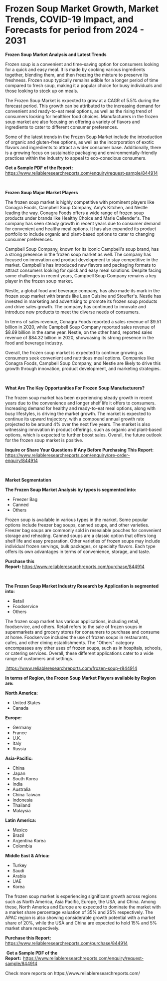 <p><h1>Frozen Soup Market Growth, Market Trends, COVID-19 Impact, and Forecasts for period from 2024 - 2031</h1></p><p><strong>Frozen Soup Market Analysis and Latest Trends</strong></p>
<p><p>Frozen soup is a convenient and time-saving option for consumers looking for a quick and easy meal. It is made by cooking various ingredients together, blending them, and then freezing the mixture to preserve its freshness. Frozen soup typically remains edible for a longer period of time compared to fresh soup, making it a popular choice for busy individuals and those looking to stock up on meals.</p><p>The Frozen Soup Market is expected to grow at a CAGR of 5.5% during the forecast period. This growth can be attributed to the increasing demand for convenient and ready-to-eat meal options, as well as the rising trend of consumers looking for healthier food choices. Manufacturers in the frozen soup market are also focusing on offering a variety of flavors and ingredients to cater to different consumer preferences.</p><p>Some of the latest trends in the Frozen Soup Market include the introduction of organic and gluten-free options, as well as the incorporation of exotic flavors and ingredients to attract a wider consumer base. Additionally, there is a growing focus on sustainable packaging and environmentally-friendly practices within the industry to appeal to eco-conscious consumers.</p></p>
<p><strong>Get a Sample PDF of the Report:&nbsp;</strong> <a href="https://www.reliableresearchreports.com/enquiry/request-sample/844914">https://www.reliableresearchreports.com/enquiry/request-sample/844914</a></p>
<p>&nbsp;</p>
<p><strong>Frozen Soup Major Market Players</strong></p>
<p><p>The frozen soup market is highly competitive with prominent players like Conagra Foods, Campbell Soup Company, Amy’s Kitchen, and Nestle leading the way. Conagra Foods offers a wide range of frozen soup products under brands like Healthy Choice and Marie Callender's. The company has seen steady growth in recent years due to consumer demand for convenient and healthy meal options. It has also expanded its product portfolio to include organic and plant-based options to cater to changing consumer preferences.</p><p>Campbell Soup Company, known for its iconic Campbell's soup brand, has a strong presence in the frozen soup market as well. The company has focused on innovation and product development to stay competitive in the market. Campbell's has introduced new flavors and packaging formats to attract consumers looking for quick and easy meal solutions. Despite facing some challenges in recent years, Campbell Soup Company remains a key player in the frozen soup market.</p><p>Nestle, a global food and beverage company, has also made its mark in the frozen soup market with brands like Lean Cuisine and Stouffer's. Nestle has invested in marketing and advertising to promote its frozen soup products and drive sales growth. The company has continued to innovate and introduce new products to meet the diverse needs of consumers.</p><p>In terms of sales revenue, Conagra Foods reported a sales revenue of $9.51 billion in 2020, while Campbell Soup Company reported sales revenue of $8.69 billion in the same year. Nestle, on the other hand, reported sales revenue of $84.32 billion in 2020, showcasing its strong presence in the food and beverage industry.</p><p>Overall, the frozen soup market is expected to continue growing as consumers seek convenient and nutritious meal options. Companies like Conagra Foods, Campbell Soup Company, and Nestle are likely to drive this growth through innovation, product development, and marketing strategies.</p></p>
<p>&nbsp;</p>
<p><strong>What Are The Key Opportunities For Frozen Soup Manufacturers?</strong></p>
<p><p>The frozen soup market has been experiencing steady growth in recent years due to the convenience and longer shelf life it offers to consumers. Increasing demand for healthy and ready-to-eat meal options, along with busy lifestyles, is driving the market growth. The market is expected to continue its upward trajectory, with a compound annual growth rate projected to be around 4% over the next five years. The market is also witnessing innovation in product offerings, such as organic and plant-based options, which is expected to further boost sales. Overall, the future outlook for the frozen soup market is positive.</p></p>
<p><strong>Inquire or Share Your Questions If Any Before Purchasing This Report:</strong> <a href="https://www.reliableresearchreports.com/enquiry/pre-order-enquiry/844914">https://www.reliableresearchreports.com/enquiry/pre-order-enquiry/844914</a></p>
<p>&nbsp;</p>
<p><strong>Market Segmentation</strong></p>
<p><strong>The Frozen Soup Market Analysis by types is segmented into:</strong></p>
<p><ul><li>Freezer Bag</li><li>Canned</li><li>Others</li></ul></p>
<p><p>Frozen soup is available in various types in the market. Some popular options include freezer bag soups, canned soups, and other varieties. Freezer bag soups are commonly sold in resealable pouches for convenient storage and reheating. Canned soups are a classic option that offers long shelf life and easy preparation. Other varieties of frozen soups may include individual frozen servings, bulk packages, or specialty flavors. Each type offers its own advantages in terms of convenience, storage, and taste.</p></p>
<p><strong>Purchase this Report:&nbsp;</strong><a href="https://www.reliableresearchreports.com/purchase/844914">https://www.reliableresearchreports.com/purchase/844914</a></p>
<p>&nbsp;</p>
<p><strong>The Frozen Soup Market Industry Research by Application is segmented into:</strong></p>
<p><ul><li>Retail</li><li>Foodservice</li><li>Others</li></ul></p>
<p><p>The frozen soup market has various applications, including retail, foodservice, and others. Retail refers to the sale of frozen soups in supermarkets and grocery stores for consumers to purchase and consume at home. Foodservice includes the use of frozen soups in restaurants, cafes, and other dining establishments. The "Others" category encompasses any other uses of frozen soups, such as in hospitals, schools, or catering services. Overall, these different applications cater to a wide range of customers and settings.</p></p>
<p><a href="https://www.reliableresearchreports.com/frozen-soup-r844914">&nbsp;https://www.reliableresearchreports.com/frozen-soup-r844914</a></p>
<p><strong>In terms of Region, the Frozen Soup Market Players available by Region are:</strong></p>
<p>
    <p> <strong> North America: </strong>
        <ul>
            <li>United States</li>
            <li>Canada</li>
        </ul>
        </p> 
    <p> <strong> Europe: </strong>
        <ul>
            <li>Germany</li>
            <li>France</li>
            <li>U.K.</li>
            <li>Italy</li>
            <li>Russia</li>
        </ul>
        </p> 
    <p> <strong> Asia-Pacific: </strong>
        <ul>
            <li>China</li>
            <li>Japan</li>
            <li>South Korea</li>
            <li>India</li>
            <li>Australia</li>
            <li>China Taiwan</li>
            <li>Indonesia</li>
            <li>Thailand</li>
            <li>Malaysia</li>
        </ul>
        </p> 
    <p> <strong> Latin America: </strong>
        <ul>
            <li>Mexico</li>
            <li>Brazil</li>
            <li>Argentina Korea</li>
            <li>Colombia</li>
        </ul>
        </p> 
    <p> <strong> Middle East & Africa: </strong>
        <ul>
            <li>Turkey</li>
            <li>Saudi</li>
            <li>Arabia</li>
            <li>UAE</li>
            <li>Korea</li>
        </ul>
    </p>
    </p>
<p><p>The frozen soup market is experiencing significant growth across regions such as North America, Asia Pacific, Europe, the USA, and China. Among these, North America and Europe are expected to dominate the market with a market share percentage valuation of 35% and 25% respectively. The APAC region is also showing considerable growth potential with a market share of 20%, while the USA and China are expected to hold 15% and 5% market share respectively.</p></p>
<p><strong>Purchase this Report: </strong><a href="https://www.reliableresearchreports.com/purchase/844914">https://www.reliableresearchreports.com/purchase/844914</a></p>
<p>&nbsp;<strong>Get a Sample PDF of the Report:&nbsp;&nbsp;</strong><a href="https://www.reliableresearchreports.com/enquiry/request-sample/844914">https://www.reliableresearchreports.com/enquiry/request-sample/844914</a></p>
<p><strong></strong></p>
<p>Check more reports on https://www.reliableresearchreports.com/</p>